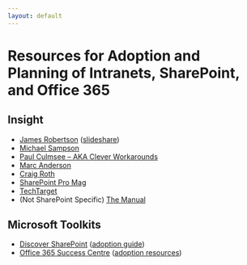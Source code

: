 ```yaml
---
layout: default
---
```

# Resources for Adoption and Planning of Intranets, SharePoint, and Office 365

## Insight

*   [James Robertson](http://www.steptwo.com.au/columntwo/) ([slideshare](http://www.slideshare.net/jamesr))
*   [Michael Sampson](http://michaelsampson.net/currents/)
*   [Paul Culmsee – AKA Clever Workarounds](http://www.cleverworkarounds.com/)
*   [Marc Anderson](sympmarc.com)
*   [Craig Roth](http://blogs.gartner.com/craig-roth)
*   [SharePoint Pro Mag](http://sharepointpromag.com)
*   [TechTarget](http://searchcontentmanagement.techtarget.com/)
*   (Not SharePoint Specific) [The Manual](http://themanual.org)

## Microsoft Toolkits

*   [Discover SharePoint](http://www.discoversharepoint.com) ([adoption guide](http://download.microsoft.com/download/F/6/5/F65D8AB6-772F-400B-8982-7D6439FA7D9B/Sharepoint_Adoption_Guide.pdf))
*   [Office 365 Success Centre](http://success.office.com/) ([adoption resources](http://success.office.com/adoption))
